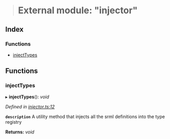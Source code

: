 > # External module: "injector"

## Index

### Functions

* [injectTypes](_injector_.md#injecttypes)

## Functions

###  injectTypes

▸ **injectTypes**(): *void*

*Defined in [injector.ts:12](https://github.com/polkadot-js/api/blob/c7c76f6/packages/types/src/injector.ts#L12)*

**`description`** A utility method that injects all the srml definitions into the type registry

**Returns:** *void*